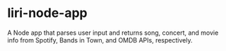# liri-node-app
A Node app that parses user input and returns song, concert, and movie info from Spotify, Bands in Town, and OMDB APIs, respectively.
